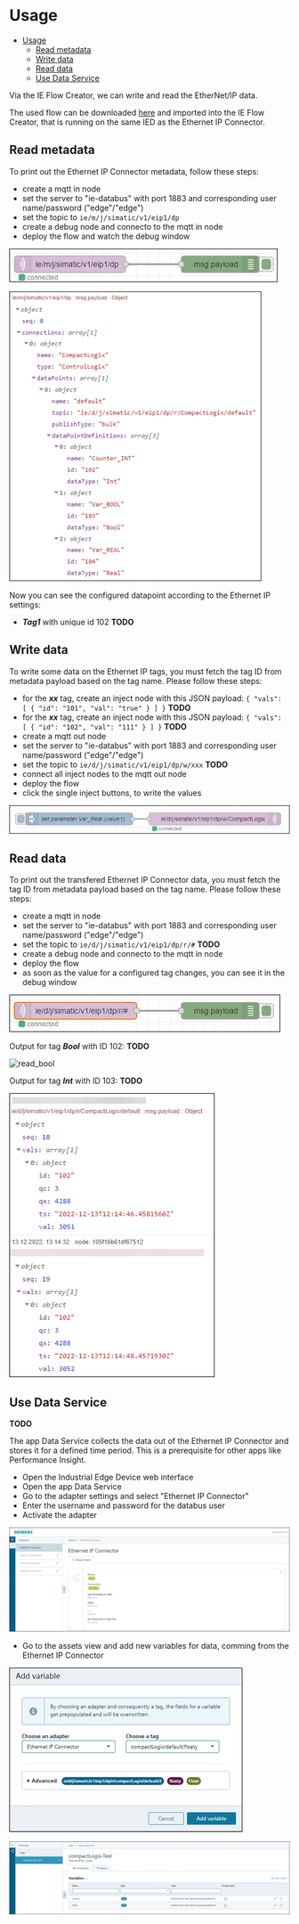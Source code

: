 # Usage

- [Usage](#usage)
  - [Read metadata](#read-metadata)
  - [Write data](#write-data)
  - [Read data](#read-data)
  - [Use Data Service](#use-data-service)
  
Via the IE Flow Creator, we can write and read the EtherNet/IP data.

The used flow can be downloaded [here](/src/flow.json) and imported into the IE Flow Creator, that is running on the same IED as the Ethernet IP Connector.

## Read metadata

To print out the Ethernet IP Connector metadata, follow these steps:

- create a mqtt in node
- set the server to "ie-databus" with port 1883 and corresponding user name/password ("edge"/"edge")
- set the topic to `ie/m/j/simatic/v1/eip1/dp`
- create a debug node and connecto to the mqtt in node
- deploy the flow and watch the debug window

![metadata_flow](/docs/graphics/Metadata_Flow.png)

![metadata](/docs/graphics/Metadata.png)

Now you can see the configured datapoint according to the Ethernet IP settings:

- ***Tag1*** with unique id 102 **TODO**

## Write data

To write some data on the Ethernet IP tags, you must fetch the tag ID from metadata payload based on the tag name. Please follow these steps:

- for the ***xx*** tag, create an inject node with this JSON payload: `{ "vals": [ { "id": "101", "val": "true" } ] }` **TODO**
- for the ***xx*** tag, create an inject node with this JSON payload: `{ "vals": [ { "id": "102", "val": "111" } ] }` **TODO**
- create a mqtt out node
- set the server to "ie-databus" with port 1883 and corresponding user name/password ("edge"/"edge")
- set the topic to `ie/d/j/simatic/v1/eip1/dp/w/xxx` **TODO**
- connect all inject nodes to the mqtt out node
- deploy the flow
- click the single inject buttons, to write the values

![write_data_flow](/docs/graphics/Write_Data_Flow.png)

## Read data

To print out the transfered Ethernet IP Connector data, you must fetch the tag ID from metadata payload based on the tag name. Please follow these steps:

- create a mqtt in node
- set the server to "ie-databus" with port 1883 and corresponding user name/password ("edge"/"edge")
- set the topic to `ie/d/j/simatic/v1/eip1/dp/r/#` **TODO**
- create a debug node and connecto to the mqtt in node
- deploy the flow
- as soon as the value for a configured tag changes, you can see it in the debug window

![read_data_flow](/docs/graphics/Read_Data_Flow.png)

Output for tag ***Bool*** with ID 102: **TODO**

![read_bool](/docs/graphics/Read_Bool.png)

Output for tag ***Int*** with ID 103: **TODO**

![read_int](/docs/graphics/Read_Int.png)

## Use Data Service

 **TODO**
 
The app Data Service collects the data out of the Ethernet IP Connector and stores it for a defined time period.
This is a prerequisite for other apps like Performance Insight.

- Open the Industrial Edge Device web interface
- Open the app Data Service
- Go to the adapter settings and select "Ethernet IP Connector"
- Enter the username and password for the databus user
- Activate the adapter

![DataServiceAdapter](/docs/graphics/DataService_Adapter.png)

- Go to the assets view and add new variables for data, comming from the Ethernet IP Connector

![DataServiceAdapter](/docs/graphics/DataService_Add.png)

![DataServiceAdapter](/docs/graphics/DataService_Variables.png)

